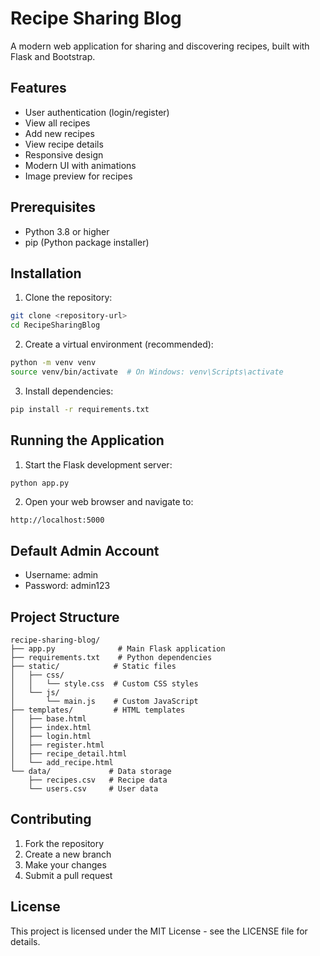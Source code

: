 # Recipe Sharing Blog

A modern web application for sharing and discovering recipes, built with Flask and Bootstrap.

## Features

- User authentication (login/register)
- View all recipes
- Add new recipes
- View recipe details
- Responsive design
- Modern UI with animations
- Image preview for recipes

## Prerequisites

- Python 3.8 or higher
- pip (Python package installer)

## Installation

1. Clone the repository:
```bash
git clone <repository-url>
cd RecipeSharingBlog
```

2. Create a virtual environment (recommended):
```bash
python -m venv venv
source venv/bin/activate  # On Windows: venv\Scripts\activate
```

3. Install dependencies:
```bash
pip install -r requirements.txt
```

## Running the Application

1. Start the Flask development server:
```bash
python app.py
```

2. Open your web browser and navigate to:
```
http://localhost:5000
```

## Default Admin Account

- Username: admin
- Password: admin123

## Project Structure

```
recipe-sharing-blog/
├── app.py              # Main Flask application
├── requirements.txt    # Python dependencies
├── static/            # Static files
│   ├── css/
│   │   └── style.css  # Custom CSS styles
│   └── js/
│       └── main.js    # Custom JavaScript
├── templates/         # HTML templates
│   ├── base.html
│   ├── index.html
│   ├── login.html
│   ├── register.html
│   ├── recipe_detail.html
│   └── add_recipe.html
└── data/             # Data storage
    ├── recipes.csv   # Recipe data
    └── users.csv     # User data
```

## Contributing

1. Fork the repository
2. Create a new branch
3. Make your changes
4. Submit a pull request

## License

This project is licensed under the MIT License - see the LICENSE file for details. 
